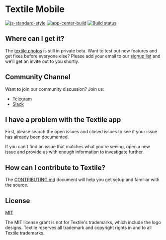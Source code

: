 #  Textile Mobile

[![js-standard-style](https://img.shields.io/badge/code%20style-standard-brightgreen.svg?style=flat)](http://standardjs.com/)
[![app-center-build](https://build.appcenter.ms/v0.1/apps/54490c09-1f3e-40c4-acbe-eb6fde878b2b/branches/master/badge)](https://appcenter.ms)
[![Build status](https://build.appcenter.ms/v0.1/apps/9d15ed49-aba5-48b6-8264-49e48d84abf5/branches/master/badge)](https://appcenter.ms)

## Where can I get it?

The [textile.photos](https://www.textile.photos/) is still in private beta. Want to test out new features and get fixes before everyone else? Please add your email to our [signup list](https://producthunt.com/upcoming/textile-photos) and we'll get an invite out to you shortly. 

## Community Channel

Want to join our community discussion? Join us: 

* [Telegram](https://t.me/joinchat/AAAAAEfVwD37Wh0OpnlXKA)
* [Slack](https://slack.textile.io/) 

## I have a problem with the Textile app

First, please search the open issues and closed issues to see if your issue has already been documented.

If you can't find an issue that matches what you're seeing, open a new issue and provide us with enough information to investigate further.

## How can I contribute to Textile?

The [CONTRIBUTING.md](CONTRIBUTING.md) document will help you get setup and familiar with the source.

## License
   
[MIT](LICENSE.md)
   
The MIT license grant is not for Textile's trademarks, which include the logo designs. Textile reserves all trademark and copyright rights in and to all Textile trademarks.
   



